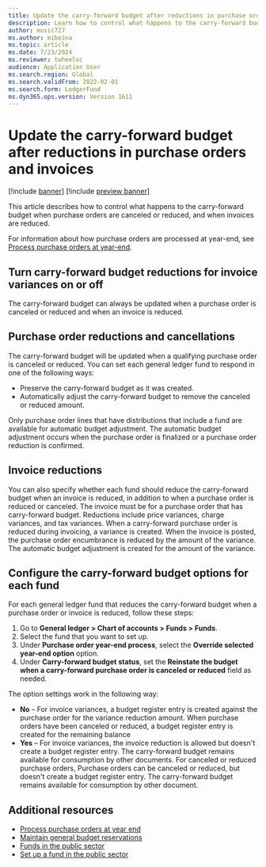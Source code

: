```yaml
---
title: Update the carry-forward budget after reductions in purchase orders and invoices
description: Learn how to control what happens to the carry-forward budget when purchase orders are canceled or reduced, and when invoices are reduced.
author: music727 
ms.author: mibeina
ms.topic: article
ms.date: 7/23/2024
ms.reviewer: twheeloc
audience: Application User
ms.search.region: Global
ms.search.validFrom: 2022-02-01
ms.search.form: LedgerFund
ms.dyn365.ops.version: Version 1611
---
```


# Update the carry-forward budget after reductions in purchase orders and invoices

[!include [banner](../includes/banner.md)]
[!include [preview banner](../includes/preview-banner.md)]

This article describes how to control what happens to the carry-forward budget when purchase orders are canceled or reduced, and when invoices are reduced.

For information about how purchase orders are processed at year-end, see [Process purchase orders at year-end](/dynamicsax-2012/appuser-itpro/process-purchase-orders-at-year-end).

## Turn carry-forward budget reductions for invoice variances on or off

The carry-forward budget can always be updated when a purchase order is canceled or reduced and when an invoice is reduced.

## Purchase order reductions and cancellations

The carry-forward budget will be updated when a qualifying purchase order is canceled or reduced. You can set each general ledger fund to respond in one of the following ways:

- Preserve the carry-forward budget as it was created.
- Automatically adjust the carry-forward budget to remove the canceled or reduced amount.

Only purchase order lines that have distributions that include a fund are available for automatic budget adjustment. The automatic budget adjustment occurs when the purchase order is finalized or a purchase order reduction is confirmed.

## Invoice reductions

You can also specify whether each fund should reduce the carry-forward budget when an invoice is reduced, in addition to when a purchase order is reduced or canceled. The invoice must be for a purchase order that has carry-forward budget. Reductions include price variances, charge variances, and tax variances. When a carry-forward purchase order is reduced during invoicing, a variance is created. When the invoice is posted, the purchase order encumbrance is reduced by the amount of the variance. The automatic budget adjustment is created for the amount of the variance.

## Configure the carry-forward budget options for each fund

For each general ledger fund that reduces the carry-forward budget when a purchase order or invoice is reduced, follow these steps:

1. Go to **General ledger \> Chart of accounts \> Funds \> Funds**.
2. Select the fund that you want to set up.
3. Under **Purchase order year-end process**, select the **Override selected year-end option** option.
4. Under **Carry-forward budget status**, set the **Reinstate the budget when a carry-forward purchase order is canceled or reduced** field as needed. 

The option settings work in the following way:
- **No** – For invoice variances, a budget register entry is created against the purchase order for the variance reduction amount. When purchase orders have been canceled or reduced, a budget register entry is created for the remaining balance
- **Yes** – For invoice variances, the invoice reduction is allowed but doesn't create a budget register entry. The carry-forward budget remains available for consumption by other documents. For canceled or reduced purchase orders, Purchase orders can be canceled or reduced, but doesn't create a budget register entry. The carry-forward budget remains available for consumption by other document.

## Additional resources

- [Process purchase orders at year end](/dynamicsax-2012/appuser-itpro/process-purchase-orders-at-year-end)
- [Maintain general budget reservations](general-budget-reservation-tasks.md)
- [Funds in the public sector](funds-public-sector.md)
- [Set up a fund in the public sector](tasks/set-up-fund-public-sector.md)
